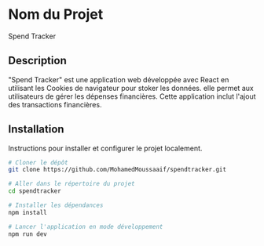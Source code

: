 # Nom du Projet
Spend Tracker
## Description

"Spend Tracker" est une application web développée avec React en utilisant les Cookies de navigateur pour stoker les données.
elle permet aux utilisateurs de gérer les dépenses financières. Cette application inclut l'ajout des transactions financières.

## Installation
Instructions pour installer et configurer le projet localement.

```bash
# Cloner le dépôt
git clone https://github.com/MohamedMoussaaif/spendtracker.git

# Aller dans le répertoire du projet
cd spendtracker

# Installer les dépendances
npm install

# Lancer l'application en mode développement
npm run dev
